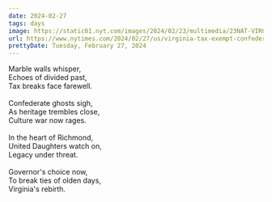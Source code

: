 ```yaml
---
date: 2024-02-27
tags: days
image: https://static01.nyt.com/images/2024/02/23/multimedia/23NAT-VIRGINIA-UDC-01-tpkc/23NAT-VIRGINIA-UDC-01-tpkc-facebookJumbo.jpg
url: https://www.nytimes.com/2024/02/27/us/virginia-tax-exempt-confederate-groups.html
prettyDate: Tuesday, February 27, 2024
---
```

Marble walls whisper,<br>Echoes of divided past,<br>Tax breaks face farewell.<br><br>Confederate ghosts sigh,<br>As heritage trembles close,<br>Culture war now rages.<br><br>In the heart of Richmond,<br>United Daughters watch on,<br>Legacy under threat.<br><br>Governor's choice now,<br>To break ties of olden days,<br>Virginia's rebirth.